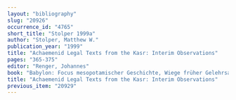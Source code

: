 ```yaml
---
layout: "bibliography"
slug: "20926"
occurrence_id: "4765"
short_title: "Stolper 1999a"
author: "Stolper, Matthew W."
publication_year: "1999"
title: "Achaemenid Legal Texts from the Kasr: Interim Observations"
pages: "365-375"
editor: "Renger, Johannes"
book: "Babylon: Focus mesopotamischer Geschichte, Wiege früher Gelehrsamkeit, Mythos in der Moderne, CDOG 2 (Saarbrücken)"
title: "Achaemenid Legal Texts from the Kasr: Interim Observations"
previous_item: "20929"
---
```

